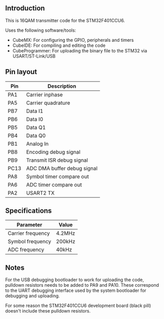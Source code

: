 ## Introduction
This is 16QAM transmitter code for the STM32F401CCU6.

Uses the following software/tools:
- CubeMX: For configuring the GPIO, peripherals and timers
- CubeIDE: For compiling and editing the code
- CubeProgrammer: For uploading the binary file to the STM32 via USART/ST-Link/USB

## Pin layout
| Pin | Description |
| --- | --- |
| PA1 | Carrier inphase |
| PA5 | Carrier quadrature |
| PB7 | Data I1 |
| PB6 | Data I0 |
| PB5 | Data Q1 |
| PB4 | Data Q0 |
| PB1 | Analog In |
| PB8 | Encoding debug signal |
| PB9 | Transmit ISR debug signal |
| PC13 | ADC DMA buffer debug signal |
| PA8 | Symbol timer compare out |
| PA6 | ADC timer compare out |
| PA2 | USART2 TX |

## Specifications
| Parameter | Value |
| --- | --- |
| Carrier frequency | 4.2MHz |
| Symbol frequency | 200kHz |
| ADC frequency | 40kHz |

## Notes
For the USB debugging bootloader to work for uploading the code,
pulldown resistors needs to be added to PA9 and PA10. These correspond to 
the UART debugging interface used by the system bootloader for debugging and uploading.

For some reason the STM32F401CCU6 development board (black pill) doesn't include these pulldown resistors.